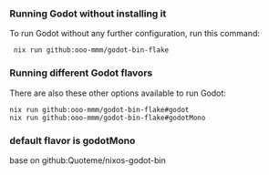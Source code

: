 ### Running Godot without installing it
To run Godot without any further configuration, run this command:
```
 nix run github:ooo-mmm/godot-bin-flake
```
### Running different Godot flavors
There are also these other options available to run Godot:
```
nix run github:ooo-mmm/godot-bin-flake#godot
nix run github:ooo-mmm/godot-bin-flake#godotMono
```
### default flavor is godotMono
base on github:Quoteme/nixos-godot-bin
